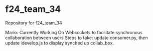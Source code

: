 # f24_team_34
Repository for f24_team_34

Mario: Currently Working On Websockets to facilitate synchronous collaboration between users
Steps to take: update consumer.py, then update idevelop.js to display synched up collab_box.